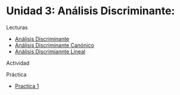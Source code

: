 # Unidad 3: Análisis Discriminante:

Lecturas

- [Análisis Discriminante](2018_Análisis_Discriminante.pdf)
- [Análisis Discriminante Canónico](2018_Análisis_Discriminante_Canónico.pdf)
- [Análisis Discrimiannte Lineal](2018_Análisis_Discriminante_Lineal.pdf)

Actividad

Práctica
- [Practica 1](DISCRIMINANTE%20en%20R_2018.pdf)

